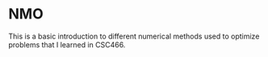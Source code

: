 # NMO

This is a basic introduction to different numerical methods used to optimize problems that I learned in CSC466. 


